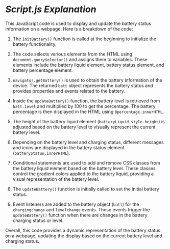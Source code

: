 # _Script.js Explanation_

This JavaScript code is used to display and update the battery status information on a webpage. Here is a breakdown of the code:

1.  The `initBattery()` function is called at the beginning to initialize the battery functionality.

2.  The code selects various elements from the HTML using `document.querySelector()` and assigns them to variables. These elements include the battery liquid element, battery status element, and battery percentage element.

3.  `navigator.getBattery()` is used to obtain the battery information of the device. The returned `batt` object represents the battery status and provides properties and events related to the battery.

4.  Inside the `updateBattery()` function, the battery level is retrieved from `batt.level` and multiplied by 100 to get the percentage. The battery percentage is then displayed in the HTML using `Bpercentage.innerHTML`.

5.  The height of the battery liquid element (`batteryLiquid.style.height`) is adjusted based on the battery level to visually represent the current battery level.

6.  Depending on the battery level and charging status, different messages and icons are displayed in the battery status element (`batteryStatus.innerHTML`).

7.  Conditional statements are used to add and remove CSS classes from the battery liquid element based on the battery level. These classes control the gradient colors applied to the battery liquid, providing a visual representation of the battery level.

8.  The `updateBattery()` function is initially called to set the initial battery status.

9.  Event listeners are added to the battery object (`batt`) for the `chargingchange` and `levelchange` events. These events trigger the `updateBattery()` function when there are changes in the battery charging status or level.

Overall, this code provides a dynamic representation of the battery status on a webpage, updating the display based on the current battery level and charging status.